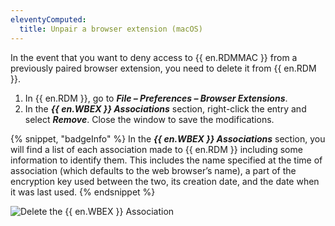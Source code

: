 ```yaml
---
eleventyComputed:
  title: Unpair a browser extension (macOS)
---
```

In the event that you want to deny access to {{ en.RDMMAC }} from a previously paired browser extension, you need to delete it from {{ en.RDM }}.

1. In {{ en.RDM }}, go to ***File – Preferences – Browser Extensions***.
1. In the ***{{ en.WBEX }} Associations*** section, right-click the entry and select ***Remove***. Close the window to save the modifications.

{% snippet, "badgeInfo" %}
In the ***{{ en.WBEX }} Associations*** section, you will find a list of each association made to {{ en.RDM }} including some information to identify them. This includes the name specified at the time of association (which defaults to the web browser’s name), a part of the encryption key used between the two, its creation date, and the date when it was last used.
{% endsnippet %}

![Delete the {{ en.WBEX }} Association](https://cdnweb.devolutions.net/docs/docs_en_rdm_mac_Dwl4061.png)
